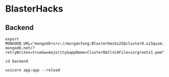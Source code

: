 # BlasterHacks
## Backend
```export MONGODB_URL="mongodb+srv://morganfong:BlasterHacks25@cluster0.ui5qusm.mongodb.net/?retryWrites=true&w=majority&appName=Cluster0&tlsCAFile=isrgrootx1.pem"```

```cd backend```

```uvicorn app:app --reload```